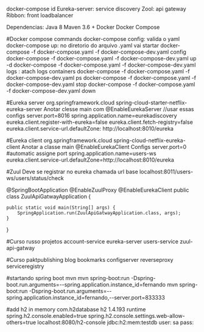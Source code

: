 docker-compose
id
Eureka-server: service discovery
Zool: api gateway
Ribbon: front loadbalancer

Dependencias:
Java 8
Maven 3.6 +
Docker
Docker Compose


#Docker compose commands
docker-compose config: valida o yaml
docker-compose up: no diretorio do arquivo .yaml vai startar
docker-compose -f docker-compose.yaml -f docker-compose-dev.yaml config
docker-compose -f docker-compose.yaml -f docker-compose-dev.yaml up -d
docker-compose -f docker-compose.yaml -f docker-compose-dev.yaml logs : atach logs containers
docker-compose -f docker-compose.yaml -f docker-compose-dev.yaml ps
docker-compose -f docker-compose.yaml -f docker-compose-dev.yaml stop
docker-compose -f docker-compose.yaml -f docker-compose-dev.yaml down

#Eureka server
		<dependency>
			<groupId>org.springframework.cloud</groupId>
			<artifactId>spring-cloud-starter-netflix-eureka-server</artifactId>
		</dependency>
Anotar clesse main com @EnableEurekaServer
//usar essas configs
server.port=8016
spring.application.name=eurekadiscovery
eureka.client.register-with-eureka=false
eureka.client.fetch-registry=false
eureka.client.service-url.defaultZone: http://localhost:8010/eureka

#Eureka client
		<dependency>
			<groupId>org.springframework.cloud</groupId>
			<artifactId>spring-cloud-netflix-eureka-client</artifactId>
		</dependency>
Anotar a classe main @EnableEurekaClient
Configs
server.port=0
#automatic assigne port
spring.application.name=users-ws
eureka.client.service-url.defaultZone=http://localhost:8010/eureka

#Zuul
Deve se registrar no eureka
chamada url base localhost:8011/users-ws/users/status/check

@SpringBootApplication
@EnableZuulProxy
@EnableEurekaClient
public class ZuulApiGatwayApplication {

	public static void main(String[] args) {
		SpringApplication.run(ZuulApiGatwayApplication.class, args);
	}

}

#Curso russo projetos
account-service
eureka-server
users-service
zuul-api-gatway

#Curso paktpublishing
blog
bookmarks
configserver
reverseproxy
serviceregistry


#startando spring boot mvn
mvn spring-boot:run -Dspring-boot.run.arguments=--spring.application.instance_id=fernando
mvn spring-boot:run -Dspring-boot.run.arguments=--spring.application.instance_id=fernando,--server.port=833333

#add h2 in memory
		<dependency>
			<groupId>com.h2database</groupId>
			<artifactId>h2</artifactId>
			<version>1.4.193</version>
			<scope>runtime</scope>
		</dependency>
spring.h2.console.enabled=true
spring.h2.console.settings.web-allow-others=true
localhost:8080/h2-console
jdbc:h2:mem:testdb
user: sa
pass: 

